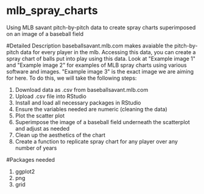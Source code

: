 # mlb_spray_charts
Using MLB savant pitch-by-pitch data to create spray charts superimposed on an image of a baseball field

#Detailed Description
baseballsavant.mlb.com makes avaiable the pitch-by-pitch data for every player in the mlb. Accessing this data, you can create a spray chart of balls put into play using this data. Look at "Example image 1" and "Example image 2" for examples of MLB spray charts using various software and images. "Example image 3" is the exact image we are aiming for here. To do this, we will take the following steps: 

  1. Download data as .csv from baseballsavant.mlb.com
  2. Upload .csv file into RStudio
  3. Install and load all necessary packages in RStudio
  4. Ensure the variables needed are numeric (cleaning the data)
  5. Plot the scatter plot
  6. Superimpose the image of a baseball field underneath the scatterplot and adjust as needed
  8. Clean up the aesthetics of the chart
  7. Create a function to replicate spray chart for any player over any number of years

#Packages needed
1. ggplot2
2. png
3. grid
